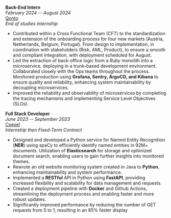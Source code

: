 **Back-End Intern**  
*February 2024 -- August 2024*  
[Qonto](https://qonto.com/en)  
*End of studies internship*

- Contributed within a Cross Functional Team (CFT) to the standardization and extension of the onboarding process for four new markets (Austria, Netherlands, Belgium, Portugal). From design to implementation, in coordination with stakeholders (Risk, AML, Product), to ensure a smooth and compliant integration, with deployment scheduled for August.
- Led the extraction of back-office logic from a *Ruby* monolith into a microservice, deploying in a trunk-based development environment. Collaborated closely with the Ops teams throughout the process. Monitored production using **Grafana, Sentry, ArgoCD, and Kibana** to ensure quality and reliability, enhancing system maintainability by decoupling microservices.
- Improved the reliability and observability of microservices by completing the tracing mechanisms and implementing Service Level Objectives (SLOs).

**Full Stack Developer**  
*June 2023 -- September 2023*  
[Coexel](https://www.coexel.com/en)  
*Internship then Fixed-Term Contract*

- Designed and developed a Python service for Named Entity Recognition (**NER**) using spaCy to efficiently identify named entities in 92M+ documents. Utilization of **Elasticsearch** for storage and optimized document search, enabling users to gain further insights into monitored themes.
- Rewrote an old website monitoring system created in Java to **Python**, enhancing maintainability and system performance.
- Implemented a **RESTful** API in Python using **FastAPI**, providing increased flexibility and scalability for data management and requests.
- Created a deployment pipeline with **Docker** and Github Actions, streamlining the deployment process and enabling faster and more robust updates.
- Significantly improved performance by reducing the number of GET requests from 5 to 1, resulting in an 85% faster display

